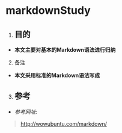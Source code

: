 # markdownStudy

1. ## 目的

  *   **本文主要对基本的Markdown语法进行归纳**

2. 备注
    
  *   **本文采用标准的Markdown语法写成**

3. ## 参考
    
  *   *参考网址:*
       
   ><http://wowubuntu.com/markdown/>
